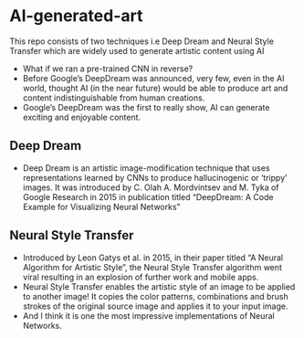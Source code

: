 # AI-generated-art
This repo consists of two techniques i.e Deep Dream and Neural Style Transfer which are widely used to generate artistic content using AI
- What if we ran a pre-trained CNN in reverse?
- Before Google’s DeepDream was announced, very few, even in the AI world, thought AI (in the near future) would be able to produce art and content indistinguishable from human creations.
- Google’s DeepDream was the first to really show, AI can generate exciting and enjoyable content.

## Deep Dream
- Deep Dream is an artistic image-modification technique that uses representations learned by CNNs to produce hallucinogenic or ‘trippy’ images. It was introduced by C. Olah A. Mordvintsev and M. Tyka of Google Research in 2015 in publication titled “DeepDream: A Code Example for Visualizing Neural Networks”

## Neural Style Transfer
- Introduced by Leon Gatys et al. in 2015, in their paper titled “A Neural Algorithm for Artistic Style”, the Neural Style Transfer algorithm went viral resulting in an explosion of further work and mobile apps.
- Neural Style Transfer enables the artistic style of an image to be applied to another image! It copies the color patterns, combinations and brush strokes of the original source image and applies it to your input image.
- And I think it is one the most impressive implementations of Neural Networks.
